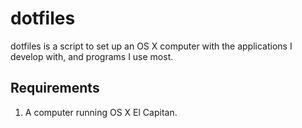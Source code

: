 dotfiles
======

dotfiles is a script to set up an OS X computer with the applications I develop with, and programs I use most.

Requirements
------------

1. A computer running OS X El Capitan.
